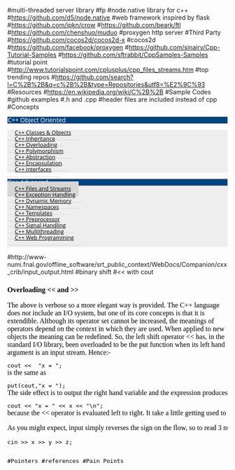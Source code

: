 #multi-threaded server library
#fp
#node.native library for c++
#https://github.com/d5/node.native
#web framework inspired by flask
#https://github.com/ipkn/crow
#https://github.com/beark/ftl
#https://github.com/chenshuo/muduo
#proxygen http server
#Third Party
#https://github.com/cocos2d/cocos2d-x
#cocos2d
#https://github.com/facebook/proxygen
#https://github.com/sinairv/Cpp-Tutorial-Samples
#https://github.com/sftrabbit/CppSamples-Samples
#tutorial point 
#http://www.tutorialspoint.com/cplusplus/cpp_files_streams.htm
#top trending repos
#https://github.com/search?l=C%2B%2B&q=c%2B%2B&type=Repositories&utf8=%E2%9C%93
#Resources
#https://en.wikipedia.org/wiki/C%2B%2B
#Sample Codes
#github examples
#.h and .cpp
#header files are included instead of cpp
#Concepts
<ul class="nav nav-list primary left-menu" style="box-sizing: border-box; padding-right: 0px; padding-left: 0px; color: rgb(49, 49, 49); font-family: 'Open Sans', Arial, sans-serif; line-height: 22px; background-color: rgb(238, 238, 238);"><li class="heading" style="box-sizing: border-box; line-height: 14px; position: relative; display: block; margin: 0px; border: 1px solid rgb(121, 119, 119); color: rgb(255, 255, 255); padding: 0px; background-image: url(&quot;/images/pattern.png&quot;) !important; background-attachment: initial !important; background-color: rgb(0, 68, 129) !important; background-size: initial !important; background-origin: initial !important; background-clip: initial !important; background-position: 50% 50%; background-repeat: repeat !important;">C++ Object Oriented<br></li></ul><ul class="nav nav-list primary left-menu" style="box-sizing: border-box; padding-right: 0px; padding-left: 0px; color: rgb(49, 49, 49); font-family: 'Open Sans', Arial, sans-serif; line-height: 22px; background-color: rgb(238, 238, 238);"><li style="box-sizing: border-box; line-height: 14px; position: relative; display: block; margin: 0px; padding: 0px;"><a href="http://www.tutorialspoint.com/cplusplus/cpp_classes_objects.htm" style="box-sizing: border-box; color: rgb(0, 0, 0); position: relative; padding: 8px 17px; font-size: 0.9em; border-bottom-width: 1px; border-bottom-style: dotted; border-bottom-color: rgb(187, 187, 187); transition: all 0.3s; outline: none !important; background: url(&quot;/images/list-icon.png&quot;) 0px 9px no-repeat;" target="_blank">C++ Classes &amp; Objects</a></li><li style="box-sizing: border-box; line-height: 14px; position: relative; display: block; margin: 0px; padding: 0px;"><a href="http://www.tutorialspoint.com/cplusplus/cpp_inheritance.htm" style="box-sizing: border-box; color: rgb(0, 0, 0); position: relative; padding: 8px 17px; font-size: 0.9em; border-bottom-width: 1px; border-bottom-style: dotted; border-bottom-color: rgb(187, 187, 187); transition: all 0.3s; outline: none !important; background: url(&quot;/images/list-icon.png&quot;) 0px 9px no-repeat;" target="_blank">C++ Inheritance</a></li><li style="box-sizing: border-box; line-height: 14px; position: relative; display: block; margin: 0px; padding: 0px;"><a href="http://www.tutorialspoint.com/cplusplus/cpp_overloading.htm" style="box-sizing: border-box; color: rgb(0, 0, 0); position: relative; padding: 8px 17px; font-size: 0.9em; border-bottom-width: 1px; border-bottom-style: dotted; border-bottom-color: rgb(187, 187, 187); transition: all 0.3s; outline: none !important; background: url(&quot;/images/list-icon.png&quot;) 0px 9px no-repeat;" target="_blank">C++ Overloading</a></li><li style="box-sizing: border-box; line-height: 14px; position: relative; display: block; margin: 0px; padding: 0px;"><a href="http://www.tutorialspoint.com/cplusplus/cpp_polymorphism.htm" style="box-sizing: border-box; color: rgb(0, 0, 0); position: relative; padding: 8px 17px; font-size: 0.9em; border-bottom-width: 1px; border-bottom-style: dotted; border-bottom-color: rgb(187, 187, 187); transition: all 0.3s; outline: none !important; background: url(&quot;/images/list-icon.png&quot;) 0px 9px no-repeat;" target="_blank">C++ Polymorphism</a></li><li style="box-sizing: border-box; line-height: 14px; position: relative; display: block; margin: 0px; padding: 0px;"><a href="http://www.tutorialspoint.com/cplusplus/cpp_data_abstraction.htm" style="box-sizing: border-box; color: rgb(0, 0, 0); position: relative; padding: 8px 17px; font-size: 0.9em; border-bottom-width: 1px; border-bottom-style: dotted; border-bottom-color: rgb(187, 187, 187); transition: all 0.3s; outline: none !important; background: url(&quot;/images/list-icon.png&quot;) 0px 9px no-repeat;" target="_blank">C++ Abstraction</a></li><li style="box-sizing: border-box; line-height: 14px; position: relative; display: block; margin: 0px; padding: 0px;"><a href="http://www.tutorialspoint.com/cplusplus/cpp_data_encapsulation.htm" style="box-sizing: border-box; color: rgb(0, 0, 0); position: relative; padding: 8px 17px; font-size: 0.9em; border-bottom-width: 1px; border-bottom-style: dotted; border-bottom-color: rgb(187, 187, 187); transition: all 0.3s; outline: none !important; background: url(&quot;/images/list-icon.png&quot;) 0px 9px no-repeat;" target="_blank">C++ Encapsulation</a></li><li style="box-sizing: border-box; line-height: 14px; position: relative; display: block; margin: 0px; padding: 0px;"><a href="http://www.tutorialspoint.com/cplusplus/cpp_interfaces.htm" style="box-sizing: border-box; color: rgb(0, 0, 0); position: relative; padding: 8px 17px; font-size: 0.9em; border-bottom-width: 1px; border-bottom-style: dotted; border-bottom-color: rgb(187, 187, 187); transition: all 0.3s; outline: none !important; background: url(&quot;/images/list-icon.png&quot;) 0px 9px no-repeat;" target="_blank">C++ Interfaces</a></li></ul><ul class="nav nav-list primary left-menu" style="box-sizing: border-box; padding-right: 0px; padding-left: 0px; color: rgb(49, 49, 49); font-family: 'Open Sans', Arial, sans-serif; line-height: 22px; background-color: rgb(238, 238, 238);"><li class="heading" style="box-sizing: border-box; line-height: 14px; position: relative; display: block; margin: 0px; border: 1px solid rgb(121, 119, 119); color: rgb(255, 255, 255); padding: 0px; background-image: url(&quot;/images/pattern.png&quot;) !important; background-attachment: initial !important; background-color: rgb(0, 68, 129) !important; background-size: initial !important; background-origin: initial !important; background-clip: initial !important; background-position: 50% 50%; background-repeat: repeat !important;">C++ Advanced</li><li style="box-sizing: border-box; line-height: 14px; position: relative; display: block; margin: 0px; padding: 0px;"><a href="http://www.tutorialspoint.com/cplusplus/cpp_files_streams.htm" style="box-sizing: border-box; color: rgb(0, 0, 0); position: relative; padding: 8px 17px; font-size: 0.9em; border-bottom-width: 1px; border-bottom-style: dotted; border-bottom-color: rgb(187, 187, 187); transition: all 0.3s; outline: none !important; background: url(&quot;/images/list-icon.png&quot;) 0px 9px no-repeat rgb(214, 214, 214);" target="_blank">C++ Files and Streams</a></li><li style="box-sizing: border-box; line-height: 14px; position: relative; display: block; margin: 0px; padding: 0px;"><a href="http://www.tutorialspoint.com/cplusplus/cpp_exceptions_handling.htm" style="box-sizing: border-box; color: rgb(0, 0, 0); position: relative; padding: 8px 17px; font-size: 0.9em; border-bottom-width: 1px; border-bottom-style: dotted; border-bottom-color: rgb(187, 187, 187); transition: all 0.3s; outline: none !important; background: url(&quot;/images/list-icon.png&quot;) 0px 9px no-repeat;" target="_blank">C++ Exception Handling</a></li><li style="box-sizing: border-box; line-height: 14px; position: relative; display: block; margin: 0px; padding: 0px;"><a href="http://www.tutorialspoint.com/cplusplus/cpp_dynamic_memory.htm" style="box-sizing: border-box; color: rgb(0, 0, 0); position: relative; padding: 8px 17px; font-size: 0.9em; border-bottom-width: 1px; border-bottom-style: dotted; border-bottom-color: rgb(187, 187, 187); transition: all 0.3s; outline: none !important; background: url(&quot;/images/list-icon.png&quot;) 0px 9px no-repeat;" target="_blank">C++ Dynamic Memory</a></li><li style="box-sizing: border-box; line-height: 14px; position: relative; display: block; margin: 0px; padding: 0px;"><a href="http://www.tutorialspoint.com/cplusplus/cpp_namespaces.htm" style="box-sizing: border-box; color: rgb(0, 0, 0); position: relative; padding: 8px 17px; font-size: 0.9em; border-bottom-width: 1px; border-bottom-style: dotted; border-bottom-color: rgb(187, 187, 187); transition: all 0.3s; outline: none !important; background: url(&quot;/images/list-icon.png&quot;) 0px 9px no-repeat;" target="_blank">C++ Namespaces</a></li><li style="box-sizing: border-box; line-height: 14px; position: relative; display: block; margin: 0px; padding: 0px;"><a href="http://www.tutorialspoint.com/cplusplus/cpp_templates.htm" style="box-sizing: border-box; color: rgb(0, 0, 0); position: relative; padding: 8px 17px; font-size: 0.9em; border-bottom-width: 1px; border-bottom-style: dotted; border-bottom-color: rgb(187, 187, 187); transition: all 0.3s; outline: none !important; background: url(&quot;/images/list-icon.png&quot;) 0px 9px no-repeat;" target="_blank">C++ Templates</a></li><li style="box-sizing: border-box; line-height: 14px; position: relative; display: block; margin: 0px; padding: 0px;"><a href="http://www.tutorialspoint.com/cplusplus/cpp_preprocessor.htm" style="box-sizing: border-box; color: rgb(0, 0, 0); position: relative; padding: 8px 17px; font-size: 0.9em; border-bottom-width: 1px; border-bottom-style: dotted; border-bottom-color: rgb(187, 187, 187); transition: all 0.3s; outline: none !important; background: url(&quot;/images/list-icon.png&quot;) 0px 9px no-repeat;" target="_blank">C++ Preprocessor</a></li><li style="box-sizing: border-box; line-height: 14px; position: relative; display: block; margin: 0px; padding: 0px;"><a href="http://www.tutorialspoint.com/cplusplus/cpp_signal_handling.htm" style="box-sizing: border-box; color: rgb(0, 0, 0); position: relative; padding: 8px 17px; font-size: 0.9em; border-bottom-width: 1px; border-bottom-style: dotted; border-bottom-color: rgb(187, 187, 187); transition: all 0.3s; outline: none !important; background: url(&quot;/images/list-icon.png&quot;) 0px 9px no-repeat;" target="_blank">C++ Signal Handling</a></li><li style="box-sizing: border-box; line-height: 14px; position: relative; display: block; margin: 0px; padding: 0px;"><a href="http://www.tutorialspoint.com/cplusplus/cpp_multithreading.htm" style="box-sizing: border-box; color: rgb(0, 0, 0); position: relative; padding: 8px 17px; font-size: 0.9em; border-bottom-width: 1px; border-bottom-style: dotted; border-bottom-color: rgb(187, 187, 187); transition: all 0.3s; outline: none !important; background: url(&quot;/images/list-icon.png&quot;) 0px 9px no-repeat;" target="_blank">C++ Multithreading</a></li><li style="box-sizing: border-box; line-height: 14px; position: relative; display: block; margin: 0px; padding: 0px;"><a href="http://www.tutorialspoint.com/cplusplus/cpp_web_programming.htm" style="box-sizing: border-box; color: rgb(0, 0, 0); position: relative; padding: 8px 17px; font-size: 0.9em; border-bottom-width: 1px; border-bottom-style: dotted; border-bottom-color: rgb(187, 187, 187); transition: all 0.3s; outline: none !important; background: url(&quot;/images/list-icon.png&quot;) 0px 9px no-repeat;" target="_blank">C++ Web Programming</a></li><li style="box-sizing: border-box; line-height: 14px; position: relative; display: block; margin: 0px; padding: 0px;"><br></li></ul><ul class="nav nav-list primary left-menu" style="box-sizing: border-box; padding-right: 0px; padding-left: 0px; color: rgb(49, 49, 49); font-family: 'Open Sans', Arial, sans-serif; line-height: 22px; background-color: rgb(238, 238, 238);"></ul>
#http://www-numi.fnal.gov/offline_software/srt_public_context/WebDocs/Companion/cxx_crib/input_output.html
#binary shift
#<< with cout
<h3 style="color: rgb(0, 0, 0); font-family: Times; line-height: normal;">Overloading << and >></h3><span style="color: rgb(0, 0, 0); font-family: Times; font-size: medium; line-height: normal;">The above is verbose so a more elegant way is provided. The C++ language does&nbsp;<i style="color: rgb(0, 0, 0); font-family: Times; font-size: medium; line-height: normal;">not</i><span style="color: rgb(0, 0, 0); font-family: Times; font-size: medium; line-height: normal;">&nbsp;include an I/O system, but one of its core concepts is that it is extendible. Although its operator set cannot be increased, the meanings of operators depend on the context in which they are used. When applied to new objects the meaning can be redefined. So, the left shift operator << has, in the standard I/O library, been overloaded to be the put function when its left hand argument is an input stream. Hence:-<pre style="color: rgb(0, 0, 0); line-height: normal;">cout <<  "x = ";
<span style="color: rgb(0, 0, 0); font-family: Times; font-size: medium; line-height: normal;">is the same as<pre style="color: rgb(0, 0, 0); line-height: normal;">put(cout,"x = ");
<span style="color: rgb(0, 0, 0); font-family: Times; font-size: medium; line-height: normal;">The side effect is to output the right hand variable and the expression produces a value that is an output stream (technically its a&nbsp;<a href="http://www-numi.fnal.gov/offline_software/srt_public_context/WebDocs/Companion/glossary/reference.html" style="font-family: Times; font-size: medium; line-height: normal;">reference</a><span style="color: rgb(0, 0, 0); font-family: Times; font-size: medium; line-height: normal;">&nbsp;to an output stream, but it amounts to the same thing). This value can be used again as the left hand size of a <<. So to call the put functions 3 times as before:-<pre style="color: rgb(0, 0, 0); line-height: normal;">cout << "x = " << x << "\n";
<span style="color: rgb(0, 0, 0); font-family: Times; font-size: medium; line-height: normal;">because the << operator is evaluated left to right. It take a little getting used to for a FORTRAN programmer, but after a while you get used to seeing this as a cout object with a stream of values flowing into it.<p style="color: rgb(0, 0, 0); font-family: Times; font-size: medium; line-height: normal;">As you might expect, input simply reverses the sign on the flow, so to read 3 numbers from the input stream and store them in x, y, z:-<pre style="color: rgb(0, 0, 0); line-height: normal;">cin >> x >> y >> z;

#Pointers
#references 
#Pain Points

